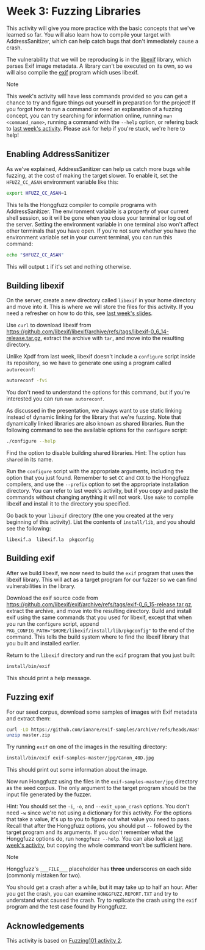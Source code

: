 # Week 3: Fuzzing Libraries

This activity will give you more practice with the basic concepts that we've learned so far.
You will also learn how to compile your target with AddressSanitizer, which can help catch bugs that don't immediately cause a crash.

The vulnerability that we will be reproducing is in the [libexif](https://libexif.github.io/) library, which parses Exif image metadata.
A library can't be executed on its own, so we will also compile the [exif](https://github.com/libexif/exif) program which uses libexif.

> [!NOTE]
> This week's activity will have less commands provided so you can get a chance to try and figure things out yourself in preparation for the project!
> If you forgot how to run a command or need an explanation of a fuzzing concept, you can try searching for information online, running `man <command_name>`, running a command with the `--help` option, or refering back to [last week's activity](02-intro-to-fuzzing.md).
> Please ask for help if you're stuck, we're here to help!

## Enabling AddressSanitizer

As we've explained, AddressSanitizer can help us catch more bugs while fuzzing, at the cost of making the target slower.
To enable it, set the `HFUZZ_CC_ASAN` environment variable like this:

```sh
export HFUZZ_CC_ASAN=1
```

This tells the Honggfuzz compiler to compile programs with AddressSanitizer.
The environment variable is a property of your current shell session, so it will be gone when you close your terminal or log out of the server.
Setting the environment variable in one terminal also won't affect other terminals that you have open.
If you're not sure whether you have the environment variable set in your current terminal, you can run this command:

```sh
echo "$HFUZZ_CC_ASAN"
```

This will output `1` if it's set and nothing otherwise.

## Building libexif

On the server, create a new directory called `libexif` in your home directory and move into it.
This is where we will store the files for this activity.
If you need a refresher on how to do this, see [last week's slides](https://l.acmcyber.com/fuzzing-lab-1).

Use `curl` to download libexif from <https://github.com/libexif/libexif/archive/refs/tags/libexif-0_6_14-release.tar.gz>, extract the archive with `tar`, and move into the resulting directory.

Unlike Xpdf from last week, libexif doesn't include a `configure` script inside its repository, so we have to generate one using a program called `autoreconf`:

```sh
autoreconf -fvi
```

You don't need to understand the options for this command, but if you're interested you can run `man autoreconf`.

As discussed in the presentation, we always want to use static linking instead of dynamic linking for the library that we're fuzzing.
Note that dynamically linked libraries are also known as shared libraries.
Run the following command to see the available options for the `configure` script:

```sh
./configure --help
```

Find the option to disable building shared libraries.
Hint: The option has `shared` in its name.

Run the `configure` script with the appropriate arguments, including the option that you just found.
Remember to set `CC` and `CXX` to the Honggfuzz compilers, and use the `--prefix` option to set the appropriate installation directory.
You can refer to last week's activity, but if you copy and paste the commands without changing anything it will not work.
Use `make` to compile libexif and install it to the directory you specified.

Go back to your `libexif` directory (the one you created at the very beginning of this activity).
List the contents of `install/lib`, and you should see the following:

```
libexif.a  libexif.la  pkgconfig
```

## Building exif

After we build libexif, we now need to build the `exif` program that uses the libexif library.
This will act as a target program for our fuzzer so we can find vulnerabilities in the library.

Download the exif source code from <https://github.com/libexif/exif/archive/refs/tags/exif-0_6_15-release.tar.gz>, extract the archive, and move into the resulting directory.
Build and install exif using the same commands that you used for libexif, except that when you run the `configure` script, append `PKG_CONFIG_PATH="$HOME/libexif/install/lib/pkgconfig"` to the end of the command.
This tells the build system where to find the libexif library that you built and installed earlier.

Return to the `libexif` directory and run the `exif` program that you just built:

```sh
install/bin/exif
```

This should print a help message.

## Fuzzing exif

For our seed corpus, download some samples of images with Exif metadata and extract them:

```sh
curl -LO https://github.com/ianare/exif-samples/archive/refs/heads/master.zip
unzip master.zip
```

Try running `exif` on one of the images in the resulting directory:

```sh
install/bin/exif exif-samples-master/jpg/Canon_40D.jpg
```

This should print out some information about the image.

Now run Honggfuzz using the files in the `exif-samples-master/jpg` directory as the seed corpus.
The only argument to the target program should be the input file generated by the fuzzer.

Hint: You should set the `-i`, `-o`, and `--exit_upon_crash` options.
You don't need `-w` since we're not using a dictionary for this activity.
For the options that take a value, it's up to you to figure out what value you need to pass.
Recall that after the Honggfuzz options, you should put `--` followed by the target program and its arguments.
If you don't remember what the Honggfuzz options do, run `honggfuzz --help`.
You can also look at [last week's activity](02-intro-to-fuzzing.md), but copying the whole command won't be sufficient here.

> [!NOTE]
> Honggfuzz's `___FILE___` placeholder has **three** underscores on each side (commonly mistaken for two).

You should get a crash after a while, but it may take up to half an hour.
After you get the crash, you can examine `HONGGFUZZ.REPORT.TXT` and try to understand what caused the crash.
Try to replicate the crash using the `exif` program and the test case found by Honggfuzz.

## Acknowledgements

This activity is based on [Fuzzing101 activity 2](https://github.com/antonio-morales/Fuzzing101/tree/main/activity%202).
